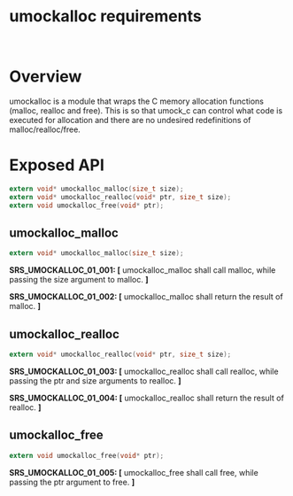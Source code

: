 # umockalloc requirements
 
# Overview

umockalloc is a module that wraps the C memory allocation functions (malloc, realloc and free).
This is so that umock_c can control what code is executed for allocation and there are no undesired redefinitions of malloc/realloc/free.

# Exposed API

```c
extern void* umockalloc_malloc(size_t size);
extern void* umockalloc_realloc(void* ptr, size_t size);
extern void umockalloc_free(void* ptr);
```

## umockalloc_malloc

```c
extern void* umockalloc_malloc(size_t size);
```

**SRS_UMOCKALLOC_01_001: [** umockalloc_malloc shall call malloc, while passing the size argument to malloc. **]**

**SRS_UMOCKALLOC_01_002: [** umockalloc_malloc shall return the result of malloc. **]**

## umockalloc_realloc

```c
extern void* umockalloc_realloc(void* ptr, size_t size);
```

**SRS_UMOCKALLOC_01_003: [** umockalloc_realloc shall call realloc, while passing the ptr and size arguments to realloc. **]**

**SRS_UMOCKALLOC_01_004: [** umockalloc_realloc shall return the result of realloc. **]**

## umockalloc_free

```c
extern void umockalloc_free(void* ptr);
```

**SRS_UMOCKALLOC_01_005: [** umockalloc_free shall call free, while passing the ptr argument to free. **]**
